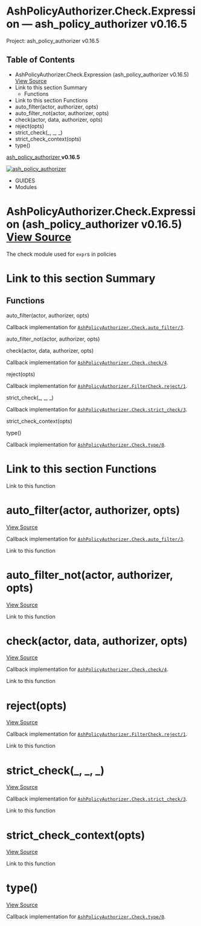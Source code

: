 # AshPolicyAuthorizer.Check.Expression — ash_policy_authorizer v0.16.5

Project: ash_policy_authorizer v0.16.5

## Table of Contents

- AshPolicyAuthorizer.Check.Expression (ash_policy_authorizer v0.16.5) [ View Source ](external_link)
- Link to this section Summary
  - Functions
- Link to this section Functions
- auto_filter(actor, authorizer, opts)
- auto_filter_not(actor, authorizer, opts)
- check(actor, data, authorizer, opts)
- reject(opts)
- strict_check(_, _, _)
- strict_check_context(opts)
- type()

[ ash_policy_authorizer ](external_link) **v0.16.5**

[ ![ash_policy_authorizer](external_link) ](https://github.com/ash-project/ash_policy_authorizer)

  * GUIDES
  * Modules






#  AshPolicyAuthorizer.Check.Expression (ash_policy_authorizer v0.16.5) [ View Source ](external_link)

The check module used for `expr`s in policies

#  Link to this section Summary 

##  Functions

auto_filter(actor, authorizer, opts)

Callback implementation for [`AshPolicyAuthorizer.Check.auto_filter/3`](external_link).

auto_filter_not(actor, authorizer, opts)

check(actor, data, authorizer, opts)

Callback implementation for [`AshPolicyAuthorizer.Check.check/4`](external_link).

reject(opts)

Callback implementation for [`AshPolicyAuthorizer.FilterCheck.reject/1`](external_link).

strict_check(_, _, _)

Callback implementation for [`AshPolicyAuthorizer.Check.strict_check/3`](external_link).

strict_check_context(opts)

type()

Callback implementation for [`AshPolicyAuthorizer.Check.type/0`](external_link).

#  Link to this section Functions 

Link to this function

# auto_filter(actor, authorizer, opts)

[ View Source ](external_link)

Callback implementation for [`AshPolicyAuthorizer.Check.auto_filter/3`](external_link).

Link to this function

# auto_filter_not(actor, authorizer, opts)

[ View Source ](external_link)

Link to this function

# check(actor, data, authorizer, opts)

[ View Source ](external_link)

Callback implementation for [`AshPolicyAuthorizer.Check.check/4`](external_link).

Link to this function

# reject(opts)

[ View Source ](external_link)

Callback implementation for [`AshPolicyAuthorizer.FilterCheck.reject/1`](external_link).

Link to this function

# strict_check(_, _, _)

[ View Source ](external_link)

Callback implementation for [`AshPolicyAuthorizer.Check.strict_check/3`](external_link).

Link to this function

# strict_check_context(opts)

[ View Source ](external_link)

Link to this function

# type()

[ View Source ](external_link)

Callback implementation for [`AshPolicyAuthorizer.Check.type/0`](external_link).
